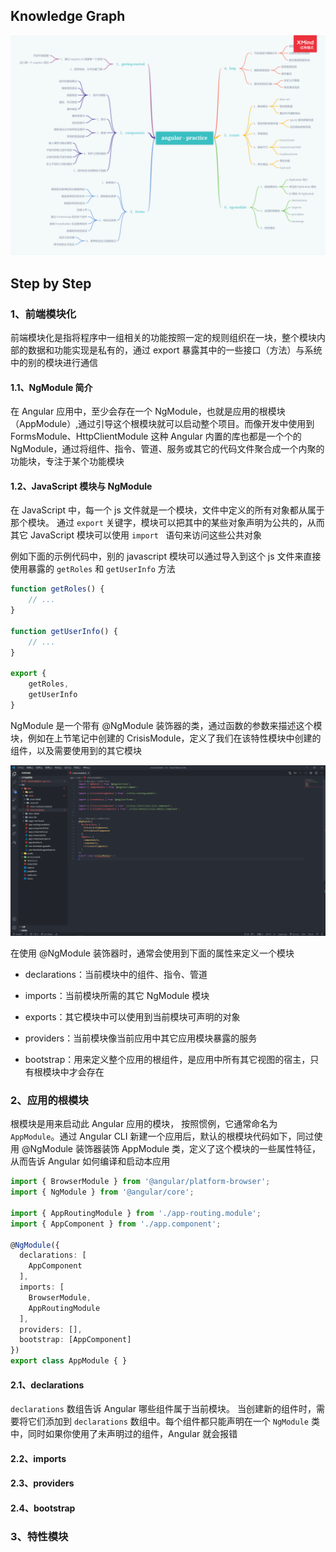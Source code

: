 ## Knowledge Graph

![思维导图](./imgs/knowledge-graph.png)




## Step by Step

### 1、前端模块化

前端模块化是指将程序中一组相关的功能按照一定的规则组织在一块，整个模块内部的数据和功能实现是私有的，通过 export 暴露其中的一些接口（方法）与系统中的别的模块进行通信

#### 1.1、NgModule 简介

在 Angular 应用中，至少会存在一个 NgModule，也就是应用的根模块（AppModule）,通过引导这个根模块就可以启动整个项目。而像开发中使用到 FormsModule、HttpClientModule 这种 Angular 内置的库也都是一个个的 NgModule，通过将组件、指令、管道、服务或其它的代码文件聚合成一个内聚的功能块，专注于某个功能模块

#### 1.2、JavaScript 模块与 NgModule 

在 JavaScript 中，每一个 js 文件就是一个模块，文件中定义的所有对象都从属于那个模块。 通过 `export` 关键字，模块可以把其中的某些对象声明为公共的，从而其它 JavaScript 模块可以使用 `import ` 语句来访问这些公共对象

例如下面的示例代码中，别的 javascript 模块可以通过导入到这个 js 文件来直接使用暴露的 `getRoles` 和 `getUserInfo` 方法

```javascript
function getRoles() {
    // ...
}

function getUserInfo() {
    // ...
}

export {
    getRoles,
    getUserInfo
}
```

NgModule 是一个带有 @NgModule 装饰器的类，通过函数的参数来描述这个模块，例如在上节笔记中创建的 CrisisModule，定义了我们在该特性模块中创建的组件，以及需要使用到的其它模块

![NgModule](./imgs/20200613222737.png)

在使用 @NgModule 装饰器时，通常会使用到下面的属性来定义一个模块

- declarations：当前模块中的组件、指令、管道

- imports：当前模块所需的其它 NgModule 模块

- exports：其它模块中可以使用到当前模块可声明的对象

- providers：当前模块像当前应用中其它应用模块暴露的服务

- bootstrap：用来定义整个应用的根组件，是应用中所有其它视图的宿主，只有根模块中才会存在

  

### 2、应用的根模块

根模块是用来启动此 Angular 应用的模块， 按照惯例，它通常命名为 `AppModule`。通过 Angular CLI 新建一个应用后，默认的根模块代码如下，同过使用 @NgModule 装饰器装饰 AppModule 类，定义了这个模块的一些属性特征，从而告诉 Angular 如何编译和启动本应用

```typescript
import { BrowserModule } from '@angular/platform-browser';
import { NgModule } from '@angular/core';

import { AppRoutingModule } from './app-routing.module';
import { AppComponent } from './app.component';

@NgModule({
  declarations: [
    AppComponent
  ],
  imports: [
    BrowserModule,
    AppRoutingModule
  ],
  providers: [],
  bootstrap: [AppComponent]
})
export class AppModule { }
```

#### 2.1、declarations

`declarations` 数组告诉 Angular 哪些组件属于当前模块。 当创建新的组件时，需要将它们添加到 `declarations` 数组中。每个组件都只能声明在一个 `NgModule` 类中，同时如果你使用了未声明过的组件，Angular 就会报错

#### 2.2、imports

#### 2.3、providers

#### 2.4、bootstrap



### 3、特性模块